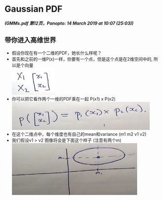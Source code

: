 # Gaussian PDF

***(GMMs.pdf 第12页，Panopto: 14 March 2019 at 10:07 (25:03))***

## 带你进入高维世界

* 假设你现在有一个二维的PDF，她长什么样呢？
* 首先和之前的一维P(x)一样，你要有一个点，但是这个点是在2维空间中的, 所以是个向量  
![](./img/PDF2DPoint.JPG)  
* 你可以把它看作两个一维的PDF乘在一起 P(x1) x P(x2)  
![](./img/PDF2DFor.JPG)  
* 在这个二维点中，每个维度也有自己的mean和variance (m1 m2 v1 v2)
* 我们假设v1 > v2 图像将会是下面这个样子 (注意有两个m)  
![](./img/PDF2DGraph.JPG)
